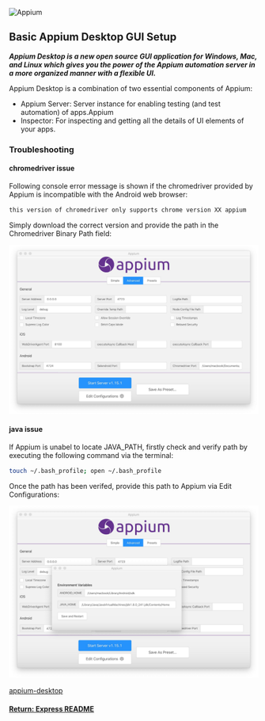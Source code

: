 ![Appium](https://miro.medium.com/max/1396/0*KRWdHDFLbTQ0EGzs.png)
## Basic Appium Desktop GUI Setup

___Appium Desktop is a new open source GUI application for Windows, Mac, and Linux which gives you the power of the Appium automation server in a more organized manner with a flexible UI.___

Appium Desktop is a combination of two essential components of Appium:
- Appium Server: Server instance for enabling testing (and test automation) of apps.Appium
- Inspector: For inspecting and getting all the details of UI elements of your apps.

### Troubleshooting

#### chromedriver issue

Following console error message is shown if the chromedriver provided by Appium is incompatible with the Android web browser:

```bash
this version of chromedriver only supports chrome version XX appium
```
Simply download the correct version and provide the path in the Chromedriver Binary Path field:

![appiumAdvanced](../../img/appiumAdvanced.jpg)

#### java issue
If Appium is unabel to locate JAVA_PATH, firstly check and verify path by executing the following command via the terminal:

```bash
touch ~/.bash_profile; open ~/.bash_profile
```

Once the path has been verifed, provide this path to Appium via Edit Configurations:

![appiumEnv](../../img/appiumEnv.jpg)

[appium-desktop](https://github.com/appium/appium-desktop/releases)

#### [Return: Express README](../../README.md)
